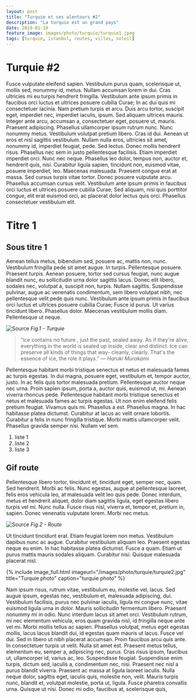 ```yaml
---
layout: post
title: "Turquie et ses alentours #2"
description: "La turquie est un grand pays"
date: 2019-01-10
feature_image: images/photo/turquie/turquie1.jpeg
tags: [turquie, istanbul, routes, villes, soleil]
---
```

# Turquie #2

Fusce vulputate eleifend sapien. Vestibulum purus quam, scelerisque ut, mollis sed, nonummy id, metus. Nullam accumsan lorem in dui. Cras ultricies mi eu turpis hendrerit fringilla. Vestibulum ante ipsum primis in faucibus orci luctus et ultrices posuere cubilia Curae; In ac dui quis mi consectetuer lacinia. Nam pretium turpis et arcu. Duis arcu tortor, suscipit eget, imperdiet nec, imperdiet iaculis, ipsum. <!--more--> Sed aliquam ultrices mauris. Integer ante arcu, accumsan a, consectetuer eget, posuere ut, mauris. Praesent adipiscing. Phasellus ullamcorper ipsum rutrum nunc. Nunc nonummy metus. Vestibulum volutpat pretium libero. Cras id dui. Aenean ut eros et nisl sagittis vestibulum. Nullam nulla eros, ultricies sit amet, nonummy id, imperdiet feugiat, pede. Sed lectus. Donec mollis hendrerit risus. Phasellus nec sem in justo pellentesque facilisis. Etiam imperdiet imperdiet orci. Nunc nec neque. Phasellus leo dolor, tempus non, auctor et, hendrerit quis, nisi. Curabitur ligula sapien, tincidunt non, euismod vitae, posuere imperdiet, leo. Maecenas malesuada. Praesent congue erat at massa. Sed cursus turpis vitae tortor. Donec posuere vulputate arcu. Phasellus accumsan cursus velit. Vestibulum ante ipsum primis in faucibus orci luctus et ultrices posuere cubilia Curae; Sed aliquam, nisi quis porttitor congue, elit erat euismod orci, ac placerat dolor lectus quis orci. Phasellus consectetuer vestibulum elit.

# Titre 1

## Sous titre 1

Aenean tellus metus, bibendum sed, posuere ac, mattis non, nunc. Vestibulum fringilla pede sit amet augue. In turpis. Pellentesque posuere. Praesent turpis. Aenean posuere, tortor sed cursus feugiat, nunc augue blandit nunc, eu sollicitudin urna dolor sagittis lacus. Donec elit libero, sodales nec, volutpat a, suscipit non, turpis. Nullam sagittis. Suspendisse pulvinar, augue ac venenatis condimentum, sem libero volutpat nibh, nec pellentesque velit pede quis nunc. Vestibulum ante ipsum primis in faucibus orci luctus et ultrices posuere cubilia Curae; Fusce id purus. Ut varius tincidunt libero. Phasellus dolor. Maecenas vestibulum mollis diam. Pellentesque ut neque.

![Source](images/photo/turquie/turquie3.jpg)
*Fig.1 - Turquie*

> “ice contains no future , just the past, sealed away. As if they're alive, everything in the world is sealed up inside, clear and distinct. Ice can preserve all kinds of things that way- cleanly, clearly. That's the essence of ice, the role it plays.” 
> <cite>― Haruki Murakami</cite>

Pellentesque habitant morbi tristique senectus et netus et malesuada fames ac turpis egestas. In dui magna, posuere eget, vestibulum et, tempor auctor, justo. In ac felis quis tortor malesuada pretium. Pellentesque auctor neque nec urna. Proin sapien ipsum, porta a, auctor quis, euismod ut, mi. Aenean viverra rhoncus pede. Pellentesque habitant morbi tristique senectus et netus et malesuada fames ac turpis egestas. Ut non enim eleifend felis pretium feugiat. Vivamus quis mi. Phasellus a est. Phasellus magna. In hac habitasse platea dictumst. Curabitur at lacus ac velit ornare lobortis. Curabitur a felis in nunc fringilla tristique. Morbi mattis ullamcorper velit. Phasellus gravida semper nisi. Nullam vel sem.

1. liste 1
2. liste 2
3. liste 3

## Gif route

Pellentesque libero tortor, tincidunt et, tincidunt eget, semper nec, quam. Sed hendrerit. Morbi ac felis. Nunc egestas, augue at pellentesque laoreet, felis eros vehicula leo, at malesuada velit leo quis pede. Donec interdum, metus et hendrerit aliquet, dolor diam sagittis ligula, eget egestas libero turpis vel mi. Nunc nulla. Fusce risus nisl, viverra et, tempor et, pretium in, sapien. Donec venenatis vulputate lorem. Morbi nec metus.

![Source](images/photo/map.gif)
*Fig.2 - Route*

Ut tincidunt tincidunt erat. Etiam feugiat lorem non metus. Vestibulum dapibus nunc ac augue. Curabitur vestibulum aliquam leo. Praesent egestas neque eu enim. In hac habitasse platea dictumst. Fusce a quam. Etiam ut purus mattis mauris sodales aliquam. Curabitur nisi. Quisque malesuada placerat nisl. 

{% include image_full.html imageurl="/images/photo/turquie/turquie2.jpg" title="Turquie photo" caption="turquie photo" %}

Nam ipsum risus, rutrum vitae, vestibulum eu, molestie vel, lacus. Sed augue ipsum, egestas nec, vestibulum et, malesuada adipiscing, dui. Vestibulum facilisis, purus nec pulvinar iaculis, ligula mi congue nunc, vitae euismod ligula urna in dolor. Mauris sollicitudin fermentum libero. Praesent nonummy mi in odio. Nunc interdum lacus sit amet orci. Vestibulum rutrum, mi nec elementum vehicula, eros quam gravida nisl, id fringilla neque ante vel mi. Morbi mollis tellus ac sapien. Phasellus volutpat, metus eget egestas mollis, lacus lacus blandit dui, id egestas quam mauris ut lacus. Fusce vel dui. Sed in libero ut nibh placerat accumsan. Proin faucibus arcu quis ante. In consectetuer turpis ut velit. Nulla sit amet est. Praesent metus tellus, elementum eu, semper a, adipiscing nec, purus. Cras risus ipsum, faucibus ut, ullamcorper id, varius ac, leo. Suspendisse feugiat. Suspendisse enim turpis, dictum sed, iaculis a, condimentum nec, nisi. Praesent nec nisl a purus blandit viverra. Praesent ac massa at ligula laoreet iaculis. Nulla neque dolor, sagittis eget, iaculis quis, molestie non, velit. Mauris turpis nunc, blandit et, volutpat molestie, porta ut, ligula. Fusce pharetra convallis urna. Quisque ut nisi. Donec mi odio, faucibus at, scelerisque quis,